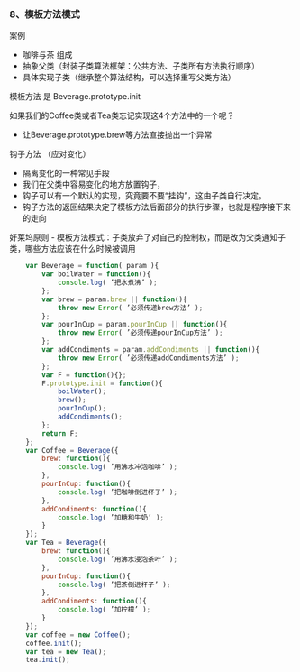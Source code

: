 ### 8、模板方法模式
案例
- 咖啡与茶
组成
 - 抽象父类（封装子类算法框架：公共方法、子类所有方法执行顺序）
 - 具体实现子类（继承整个算法结构，可以选择重写父类方法）


模板方法 是 Beverage.prototype.init


如果我们的Coffee类或者Tea类忘记实现这4个方法中的一个呢？
 - 让Beverage.prototype.brew等方法直接抛出一个异常


钩子方法 （应对变化）
- 隔离变化的一种常见手段
- 我们在父类中容易变化的地方放置钩子，
- 钩子可以有一个默认的实现，究竟要不要“挂钩”，这由子类自行决定。
- 钩子方法的返回结果决定了模板方法后面部分的执行步骤，也就是程序接下来的走向


好莱坞原则
    - 模板方法模式：子类放弃了对自己的控制权，而是改为父类通知子类，哪些方法应该在什么时候被调用

```js
    var Beverage = function( param ){
        var boilWater = function(){
            console.log( ’把水煮沸’ );
        };
        var brew = param.brew || function(){
            throw new Error( ’必须传递brew方法’ );
        };
        var pourInCup = param.pourInCup || function(){
            throw new Error( ’必须传递pourInCup方法’ );
        };
        var addCondiments = param.addCondiments || function(){
            throw new Error( ’必须传递addCondiments方法’ );
        };
        var F = function(){};
        F.prototype.init = function(){
            boilWater();
            brew();
            pourInCup();
            addCondiments();
        };
        return F;
    };
    var Coffee = Beverage({
        brew: function(){
            console.log( ’用沸水冲泡咖啡’ );
        },
        pourInCup: function(){
            console.log( ’把咖啡倒进杯子’ );
        },
        addCondiments: function(){
            console.log( ’加糖和牛奶’ );
        }
    });
    var Tea = Beverage({
        brew: function(){
            console.log( ’用沸水浸泡茶叶’ );
        },
        pourInCup: function(){
            console.log( ’把茶倒进杯子’ );
        },
        addCondiments: function(){
            console.log( ’加柠檬’ );
        }
    });
    var coffee = new Coffee();
    coffee.init();
    var tea = new Tea();
    tea.init();
```
